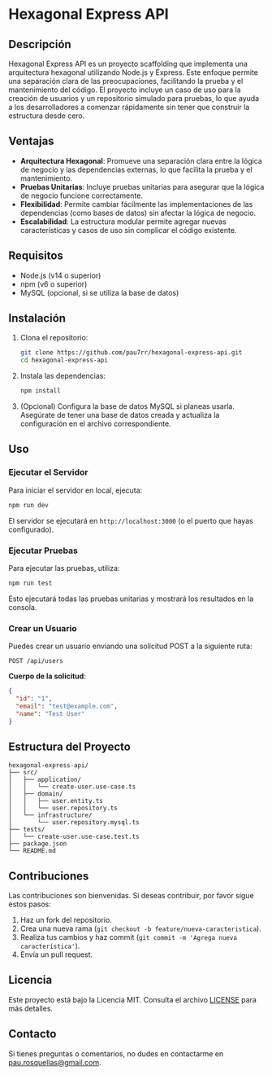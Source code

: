 # Hexagonal Express API

## Descripción

Hexagonal Express API es un proyecto scaffolding que implementa una arquitectura hexagonal utilizando Node.js y Express. Este enfoque permite una separación clara de las preocupaciones, facilitando la prueba y el mantenimiento del código. El proyecto incluye un caso de uso para la creación de usuarios y un repositorio simulado para pruebas, lo que ayuda a los desarrolladores a comenzar rápidamente sin tener que construir la estructura desde cero.

## Ventajas

- **Arquitectura Hexagonal**: Promueve una separación clara entre la lógica de negocio y las dependencias externas, lo que facilita la prueba y el mantenimiento.
- **Pruebas Unitarias**: Incluye pruebas unitarias para asegurar que la lógica de negocio funcione correctamente.
- **Flexibilidad**: Permite cambiar fácilmente las implementaciones de las dependencias (como bases de datos) sin afectar la lógica de negocio.
- **Escalabilidad**: La estructura modular permite agregar nuevas características y casos de uso sin complicar el código existente.

## Requisitos

- Node.js (v14 o superior)
- npm (v6 o superior)
- MySQL (opcional, si se utiliza la base de datos)

## Instalación

1. Clona el repositorio:

   ```bash
   git clone https://github.com/pau7rr/hexagonal-express-api.git
   cd hexagonal-express-api
   ```

2. Instala las dependencias:

   ```bash
   npm install
   ```

3. (Opcional) Configura la base de datos MySQL si planeas usarla. Asegúrate de tener una base de datos creada y actualiza la configuración en el archivo correspondiente.

## Uso

### Ejecutar el Servidor

Para iniciar el servidor en local, ejecuta:

```bash
npm run dev
```

El servidor se ejecutará en `http://localhost:3000` (o el puerto que hayas configurado).

### Ejecutar Pruebas

Para ejecutar las pruebas, utiliza:

```bash
npm run test
```

Esto ejecutará todas las pruebas unitarias y mostrará los resultados en la consola.

### Crear un Usuario

Puedes crear un usuario enviando una solicitud POST a la siguiente ruta:

```
POST /api/users
```

**Cuerpo de la solicitud**:

```json
{
  "id": "1",
  "email": "test@example.com",
  "name": "Test User"
}
```

## Estructura del Proyecto

```
hexagonal-express-api/
├── src/
│   ├── application/
│   │   └── create-user.use-case.ts
│   ├── domain/
│   │   ├── user.entity.ts
│   │   └── user.repository.ts
│   └── infrastructure/
│       └── user.repository.mysql.ts
├── tests/
│   └── create-user.use-case.test.ts
├── package.json
└── README.md
```

## Contribuciones

Las contribuciones son bienvenidas. Si deseas contribuir, por favor sigue estos pasos:

1. Haz un fork del repositorio.
2. Crea una nueva rama (`git checkout -b feature/nueva-caracteristica`).
3. Realiza tus cambios y haz commit (`git commit -m 'Agrega nueva característica'`).
4. Envía un pull request.

## Licencia

Este proyecto está bajo la Licencia MIT. Consulta el archivo [LICENSE](LICENSE) para más detalles.

## Contacto

Si tienes preguntas o comentarios, no dudes en contactarme en [pau.rosquellas@gmail.com](mailto:pau.rosquellas@gmail.com).